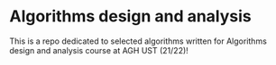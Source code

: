 # Algorithms design and analysis
This is a repo dedicated to selected algorithms written for Algorithms design and analysis course at AGH UST (21/22)!
